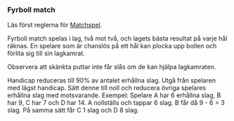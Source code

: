 ### Fyrboll match

Läs först reglerna för [Matchspel](#match).

Fyrboll match spelas i lag, två mot två, och lagets bästa resultat på varje hål räknas. 
En spelare som är chanslös på ett hål kan plocka upp bollen och förlita sig till sin lagkamrat.

Observera att skänkta puttar inte får slås om de kan hjälpa lagkamraten.

Handicap reduceras till 90% av antalet erhållna slag. Utgå från spelaren med lägst handicap. Sätt denne till noll
och reducera övriga spelares erhållna slag med motsvarande. Exempel: Spelare A har 6 erhållna slag,
B har 9, C har 7 och D har 14. A nollställs och tappar 6 slag. B får då 9 - 6 = 3 slag. På samma sätt får C 1 slag
och D 8 slag.

